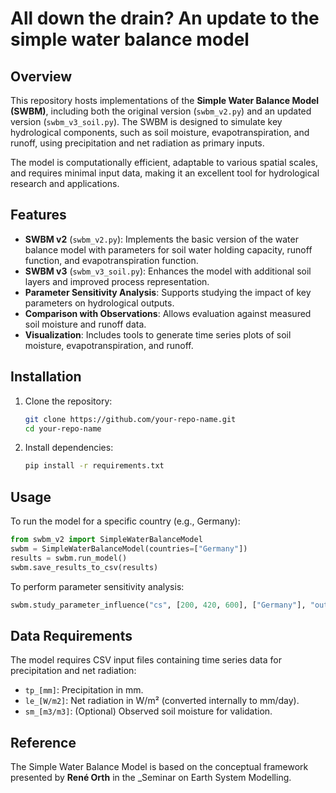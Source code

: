 # All down the drain? An update to the simple water balance model

## Overview
This repository hosts implementations of the **Simple Water Balance Model (SWBM)**, including both the original version (`swbm_v2.py`) and an updated version (`swbm_v3_soil.py`). The SWBM is designed to simulate key hydrological components, such as soil moisture, evapotranspiration, and runoff, using precipitation and net radiation as primary inputs.

The model is computationally efficient, adaptable to various spatial scales, and requires minimal input data, making it an excellent tool for hydrological research and applications.

## Features
- **SWBM v2** (`swbm_v2.py`): Implements the basic version of the water balance model with parameters for soil water holding capacity, runoff function, and evapotranspiration function.
- **SWBM v3** (`swbm_v3_soil.py`): Enhances the model with additional soil layers and improved process representation.
- **Parameter Sensitivity Analysis**: Supports studying the impact of key parameters on hydrological outputs.
- **Comparison with Observations**: Allows evaluation against measured soil moisture and runoff data.
- **Visualization**: Includes tools to generate time series plots of soil moisture, evapotranspiration, and runoff.

## Installation
1. Clone the repository:
   ```sh
   git clone https://github.com/your-repo-name.git
   cd your-repo-name
   ```
2. Install dependencies:
   ```sh
   pip install -r requirements.txt
   ```

## Usage
To run the model for a specific country (e.g., Germany):
```python
from swbm_v2 import SimpleWaterBalanceModel
swbm = SimpleWaterBalanceModel(countries=["Germany"])
results = swbm.run_model()
swbm.save_results_to_csv(results)
```
To perform parameter sensitivity analysis:
```python
swbm.study_parameter_influence("cs", [200, 420, 600], ["Germany"], "output/parameter_study")
```

## Data Requirements
The model requires CSV input files containing time series data for precipitation and net radiation:
- `tp_[mm]`: Precipitation in mm.
- `le_[W/m2]`: Net radiation in W/m² (converted internally to mm/day).
- `sm_[m3/m3]`: (Optional) Observed soil moisture for validation.

## Reference
The Simple Water Balance Model is based on the conceptual framework presented by **René Orth** in the _Seminar on Earth System Modelling.



